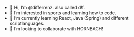 - 👋 Hi, I’m @differrenz. also called d!f.                                      
- 👀 I’m interested in sports and learning how to code.                         
- 🌱 I’m currently learning React, Java (Spring) and different scriptlanguages. 
- 💞️ I’m looking to collaborate with HORNBACH!                                  
